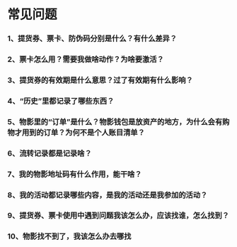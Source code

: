 # 常见问题

### 1、提货券、票卡、防伪码分别是什么？有什么差异？

### 2、票卡怎么用？需要我做啥动作？为啥要激活？

### 3、提货券的有效期是什么意思？过了有效期有什么影响？

### 4、“历史”里都记录了哪些东西？

### 5、物影里的“订单”是什么？物影钱包是放资产的地方，为什么会有购物才用到的订单？为何不是个人账目清单？

### 6、流转记录都是记录啥？

### 7、我的物影地址码有什么作用，能干啥？

### 8、我的活动都记录哪些内容，是我的活动还是我参加的活动？

### 9、提货券、票卡使用中遇到问题我该怎么办，应该找谁，怎么找到？

### 10、物影找不到了，我该怎么办去哪找

